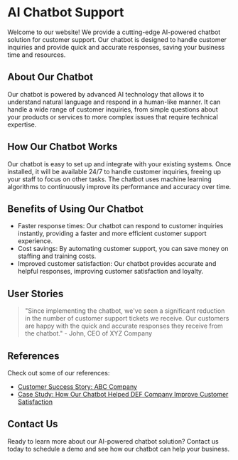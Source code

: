 <!--font:Lato-->

# AI Chatbot Support

Welcome to our website! We provide a cutting-edge AI-powered chatbot solution for customer support. Our chatbot is designed to handle customer inquiries and provide quick and accurate responses, saving your business time and resources.

## About Our Chatbot

Our chatbot is powered by advanced AI technology that allows it to understand natural language and respond in a human-like manner. It can handle a wide range of customer inquiries, from simple questions about your products or services to more complex issues that require technical expertise.

## How Our Chatbot Works

Our chatbot is easy to set up and integrate with your existing systems. Once installed, it will be available 24/7 to handle customer inquiries, freeing up your staff to focus on other tasks. The chatbot uses machine learning algorithms to continuously improve its performance and accuracy over time.

## Benefits of Using Our Chatbot

- Faster response times: Our chatbot can respond to customer inquiries instantly, providing a faster and more efficient customer support experience.
- Cost savings: By automating customer support, you can save money on staffing and training costs.
- Improved customer satisfaction: Our chatbot provides accurate and helpful responses, improving customer satisfaction and loyalty.

## User Stories

> "Since implementing the chatbot, we've seen a significant reduction in the number of customer support tickets we receive. Our customers are happy with the quick and accurate responses they receive from the chatbot." - John, CEO of XYZ Company

## References

Check out some of our references:

- [Customer Success Story: ABC Company](#)
- [Case Study: How Our Chatbot Helped DEF Company Improve Customer Satisfaction](#)

## Contact Us

Ready to learn more about our AI-powered chatbot solution? Contact us today to schedule a demo and see how our chatbot can help your business.

<!--

Write me content for website with wallpaper which alt text is:

"A stylized illustration of an AI-powered robot, with sleek and modern graphics and a minimalist color scheme."

The name/title of the page should not be 1:1 copy of the alt text but rather a real content of the website which is using this wallpaper.

- Use markdown format 
- Start with heading
- Heading should be short and concise
- The content should look like a real website 
- The website should not be about the wallpaper, wallpaper is just a related background
- Heading should be contain work "wallpaper" or "background"
- Include real sections like references, contact, user stories, etc. use things relevant to the page purpose.
- Feel free to use structure like headings, bullets, numbering, blockquotes, paragraphs, horizontal lines, etc.
- You can use formatting like bold or _italic_
- You can include UTF-8 emojis
- Links should be only #hash anchors (and you can refer to the document itself)
- Do not include images


---


# AI-Powered Chatbot for Customer Support

Welcome to our website! We provide a cutting-edge AI-powered chatbot solution for customer support. Our chatbot is designed to handle customer inquiries and provide quick and accurate responses, saving your business time and resources.

## About Our Chatbot

Our chatbot is powered by advanced AI technology that allows it to understand natural language and respond in a human-like manner. It can handle a wide range of customer inquiries, from simple questions about your products or services to more complex issues that require technical expertise.

## How Our Chatbot Works

Our chatbot is easy to set up and integrate with your existing systems. Once installed, it will be available 24/7 to handle customer inquiries, freeing up your staff to focus on other tasks. The chatbot uses machine learning algorithms to continuously improve its performance and accuracy over time.

## Benefits of Using Our Chatbot

- Faster response times: Our chatbot can respond to customer inquiries instantly, providing a faster and more efficient customer support experience.
- Cost savings: By automating customer support, you can save money on staffing and training costs.
- Improved customer satisfaction: Our chatbot provides accurate and helpful responses, improving customer satisfaction and loyalty.

## User Stories

> "Since implementing the chatbot, we've seen a significant reduction in the number of customer support tickets we receive. Our customers are happy with the quick and accurate responses they receive from the chatbot." - John, CEO of XYZ Company

## References

Check out some of our references:

- [Customer Success Story: ABC Company](#)
- [Case Study: How Our Chatbot Helped DEF Company Improve Customer Satisfaction](#)

## Contact Us

Ready to learn more about our AI-powered chatbot solution? Contact us today to schedule a demo and see how our chatbot can help your business.

-->
